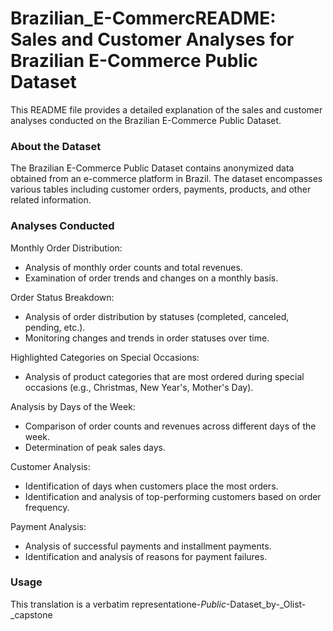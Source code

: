 # Brazilian_E-Commerc**README: Sales and Customer Analyses for Brazilian E-Commerce Public Dataset**

This README file provides a detailed explanation of the sales and customer analyses conducted on the Brazilian E-Commerce Public Dataset.

### About the Dataset

The Brazilian E-Commerce Public Dataset contains anonymized data obtained from an e-commerce platform in Brazil. The dataset encompasses various tables including customer orders, payments, products, and other related information.

### Analyses Conducted

Monthly Order Distribution:
- Analysis of monthly order counts and total revenues.
- Examination of order trends and changes on a monthly basis.

Order Status Breakdown:
- Analysis of order distribution by statuses (completed, canceled, pending, etc.).
- Monitoring changes and trends in order statuses over time.

Highlighted Categories on Special Occasions:
- Analysis of product categories that are most ordered during special occasions (e.g., Christmas, New Year's, Mother's Day).

Analysis by Days of the Week:
- Comparison of order counts and revenues across different days of the week.
- Determination of peak sales days.

Customer Analysis:
- Identification of days when customers place the most orders.
- Identification and analysis of top-performing customers based on order frequency.

Payment Analysis:
- Analysis of successful payments and installment payments.
- Identification and analysis of reasons for payment failures.

### Usage
This translation is a verbatim representatione-_Public_-Dataset_by-_Olist-_capstone
